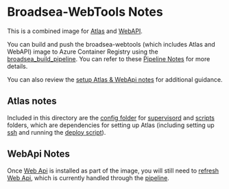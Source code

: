 # Broadsea-WebTools Notes

This is a combined image for [Atlas](https://github.com/OHDSI/Atlas) and [WebAPI](https://github.com/OHDSI/WebAPI).

You can build and push the broadsea-webtools (which includes Atlas and WebAPI) image to Azure Container Registry using the [broadsea_build_pipeline](/pipelines/broadsea_build_pipeline.yaml).  You can refer to these [Pipeline Notes](/pipelines/README.md/#broadsea-build-pipeline) for more details.

You can also review the [setup Atlas & WebApi notes](/docs/setup/setup_atlas_webapi.md) for additional guidance.

## Atlas notes

Included in this directory are the [config folder](/apps/broadsea-webtools/config/) for [supervisord](https://github.com/OHDSI/Broadsea-WebTools/blob/master/Dockerfile#L14) and [scripts](/apps/broadsea-webtools/scripts/) folders, which are dependencies for setting up Atlas (including setting up [ssh](/apps/broadsea-webtools/scripts/enable_ssh.sh) and running the [deploy script](/apps/broadsea-webtools/scripts/deploy_script.sh)).

## WebApi Notes

Once [Web Api](https://github.com/OHDSI/WebAPI) is installed as part of the image, you will still need to [refresh Web Api](/sql/scripts/Web_Api_Refresh.sql), which is currently handled through the [pipeline](/pipelines/README.md/#broadsea-release-pipeline).
